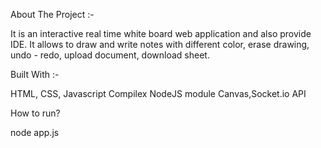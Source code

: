 About The Project :-

It is an interactive real time white board web application and also provide IDE.
It allows to draw and write notes with different color, erase drawing, undo - redo, upload document, download sheet.

Built With :-

HTML, CSS, Javascript
Compilex NodeJS module
Canvas,Socket.io API

How to run?

node app.js
